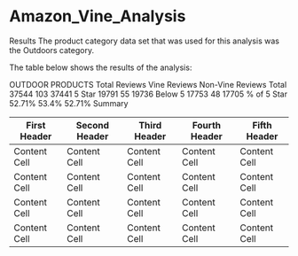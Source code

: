 # Amazon_Vine_Analysis


Results
The product category data set that was used for this analysis was the Outdoors category.

The table below shows the results of the analysis:

OUTDOOR PRODUCTS	Total Reviews	Vine Reviews	Non-Vine Reviews
Total	37544	103	37441
5 Star	19791	55	19736
Below 5	17753	48	17705
% of 5 Star	52.71%	53.4%	52.71%
Summary


| First Header  | Second Header | Third Header | Fourth Header | Fifth Header |
| ------------- | ------------- | ------------ | ------------- | ------------ |
| Content Cell  | Content Cell  | Content Cell | Content Cell  | Content Cell |
| Content Cell  | Content Cell  | Content Cell | Content Cell  | Content Cell |
| Content Cell  | Content Cell  | Content Cell | Content Cell  | Content Cell |
| Content Cell  | Content Cell  | Content Cell | Content Cell  | Content Cell |

